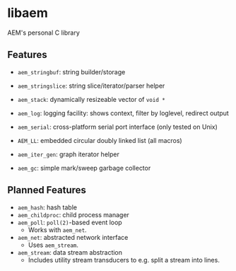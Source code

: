 # libaem

AEM's personal C library

## Features

* `aem_stringbuf`: string builder/storage
* `aem_stringslice`: string slice/iterator/parser helper
* `aem_stack`: dynamically resizeable vector of `void *`

* `aem_log`: logging facility: shows context, filter by loglevel, redirect output

* `aem_serial`: cross-platform serial port interface (only tested on Unix)

* `AEM_LL`: embedded circular doubly linked list (all macros)
* `aem_iter_gen`: graph iterator helper

* `aem_gc`: simple mark/sweep garbage collector


## Planned Features

* `aem_hash`: hash table
* `aem_childproc`: child process manager
* `aem_poll`: `poll(2)`-based event loop
	* Works with `aem_net`.
* `aem_net`: abstracted network interface
	* Uses `aem_stream`.
* `aem_stream`: data stream abstraction
	* Includes utility stream transducers to e.g. split a stream into lines.

